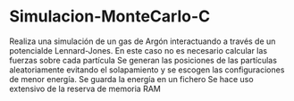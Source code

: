 # Simulacion-MonteCarlo-C
Realiza una simulación de un gas de Argón interactuando a través de un potencialde Lennard-Jones. En este caso no es necesario calcular las fuerzas sobre cada partícula
Se generan las posiciones de las partículas aleatoriamente evitando el solapamiento y se escogen las configuraciones de menor energía. Se guarda la energía en un fichero
Se hace uso extensivo de la reserva de memoria RAM
